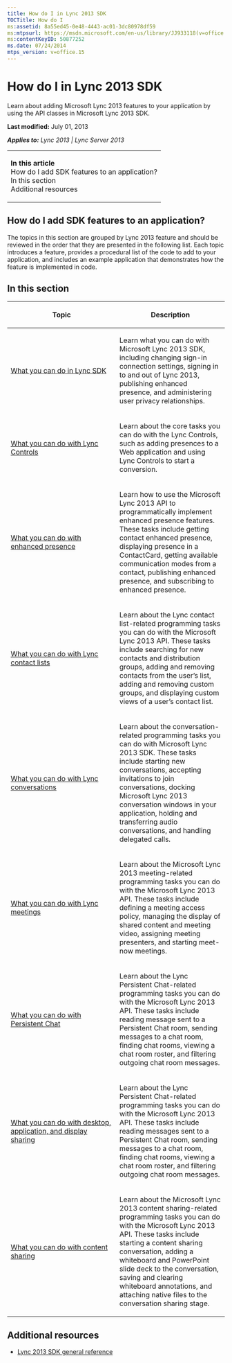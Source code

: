 ```yaml
---
title: How do I in Lync 2013 SDK
TOCTitle: How do I
ms:assetid: 8a55ed45-0e48-4443-ac01-3dc80978df59
ms:mtpsurl: https://msdn.microsoft.com/en-us/library/JJ933118(v=office.15)
ms:contentKeyID: 50877252
ms.date: 07/24/2014
mtps_version: v=office.15
---
```


# How do I in Lync 2013 SDK

Learn about adding Microsoft Lync 2013 features to your application by using the API classes in Microsoft Lync 2013 SDK.

**Last modified:** July 01, 2013

***Applies to:** Lync 2013 | Lync Server 2013*

<table>
<colgroup>
<col style="width: 100%" />
</colgroup>
<tbody>
<tr class="odd">
<td><p><strong>In this article</strong><br />
How do I add SDK features to an application?<br />
In this section<br />
Additional resources</p></td>
</tr>
</tbody>
</table>

## How do I add SDK features to an application?

The topics in this section are grouped by Lync 2013 feature and should be reviewed in the order that they are presented in the following list. Each topic introduces a feature, provides a procedural list of the code to add to your application, and includes an example application that demonstrates how the feature is implemented in code.

## In this section

<table>
<colgroup>
<col style="width: 50%" />
<col style="width: 50%" />
</colgroup>
<thead>
<tr class="header">
<th><p>Topic</p></th>
<th><p>Description</p></th>
</tr>
</thead>
<tbody>
<tr class="odd">
<td><p><a href="what-you-can-do-in-lync-sdk.md">What you can do in Lync SDK</a></p></td>
<td><p>Learn what you can do with Microsoft Lync 2013 SDK, including changing sign-in connection settings, signing in to and out of Lync 2013, publishing enhanced presence, and administering user privacy relationships.</p></td>
</tr>
<tr class="even">
<td><p><a href="what-you-can-do-with-lync-controls.md">What you can do with Lync Controls</a></p></td>
<td><p>Learn about the core tasks you can do with the Lync Controls, such as adding presences to a Web application and using Lync Controls to start a conversion.</p></td>
</tr>
<tr class="odd">
<td><p><a href="what-you-can-do-with-enhanced-presence.md">What you can do with enhanced presence</a></p></td>
<td><p>Learn how to use the Microsoft Lync 2013 API to programmatically implement enhanced presence features. These tasks include getting contact enhanced presence, displaying presence in a ContactCard, getting available communication modes from a contact, publishing enhanced presence, and subscribing to enhanced presence.</p></td>
</tr>
<tr class="even">
<td><p><a href="what-you-can-do-with-lync-contact-lists.md">What you can do with Lync contact lists</a></p></td>
<td><p>Learn about the Lync contact list-related programming tasks you can do with the Microsoft Lync 2013 API. These tasks include searching for new contacts and distribution groups, adding and removing contacts from the user’s list, adding and removing custom groups, and displaying custom views of a user’s contact list.</p></td>
</tr>
<tr class="odd">
<td><p><a href="what-you-can-do-with-lync-conversations.md">What you can do with Lync conversations</a></p></td>
<td><p>Learn about the conversation-related programming tasks you can do with Microsoft Lync 2013 SDK. These tasks include starting new conversations, accepting invitations to join conversations, docking Microsoft Lync 2013 conversation windows in your application, holding and transferring audio conversations, and handling delegated calls.</p></td>
</tr>
<tr class="even">
<td><p><a href="what-you-can-do-with-lync-meetings.md">What you can do with Lync meetings</a></p></td>
<td><p>Learn about the Microsoft Lync 2013 meeting-related programming tasks you can do with the Microsoft Lync 2013 API. These tasks include defining a meeting access policy, managing the display of shared content and meeting video, assigning meeting presenters, and starting meet-now meetings.</p></td>
</tr>
<tr class="odd">
<td><p><a href="what-you-can-do-with-persistent-chat.md">What you can do with Persistent Chat</a></p></td>
<td><p>Learn about the Lync Persistent Chat-related programming tasks you can do with the Microsoft Lync 2013 API. These tasks include reading message sent to a Persistent Chat room, sending messages to a chat room, finding chat rooms, viewing a chat room roster, and filtering outgoing chat room messages.</p></td>
</tr>
<tr class="even">
<td><p><a href="what-you-can-do-with-desktop-application-and-display-sharing.md">What you can do with desktop, application, and display sharing</a></p></td>
<td><p>Learn about the Lync Persistent Chat-related programming tasks you can do with the Microsoft Lync 2013 API. These tasks include reading messages sent to a Persistent Chat room, sending messages to a chat room, finding chat rooms, viewing a chat room roster, and filtering outgoing chat room messages.</p></td>
</tr>
<tr class="odd">
<td><p><a href="what-you-can-do-with-content-sharing.md">What you can do with content sharing</a></p></td>
<td><p>Learn about the Microsoft Lync 2013 content sharing-related programming tasks you can do with the Microsoft Lync 2013 API. These tasks include starting a content sharing conversation, adding a whiteboard and PowerPoint slide deck to the conversation, saving and clearing whiteboard annotations, and attaching native files to the conversation sharing stage.</p></td>
</tr>
</tbody>
</table>

## Additional resources

  - [Lync 2013 SDK general reference](lync-2013-sdk-general-reference.md)

